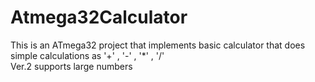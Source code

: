 # Atmega32Calculator

This is an ATmega32 project that implements basic calculator that does simple calculations as '+' , '-' , '*' , '/'  
Ver.2 supports large numbers
